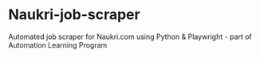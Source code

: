 # Naukri-job-scraper
Automated job scraper for Naukri.com using Python &amp; Playwright - part of Automation Learning Program
